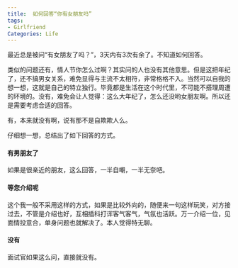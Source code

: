```yaml
---
title:  如何回答“你有女朋友吗”
tags:
- Girlfriend
Categories: Life
---
```


最近总是被问“有女朋友了吗？”，3天内有3次有余了。不知道如何回答。

<!-- more -->

类似的问题还有，情人节你怎么过啊？其实问的人也没有其他意思。但是这把年纪了，还不搞男女关系，难免显得与主流不太相符，非常格格不入。当然可以自我的想一想，这就是自己的特立独行。毕竟都是生活在这个时代里，不可能不搭理周遭的环境的。没有，难免会让人觉得：这么大年纪了，怎么还没哟女朋友啊。所以还是需要考虑合适的回答。

有，本来就没有啊，说有那不是自欺欺人么。

仔细想一想，总结出了如下回答的方式。



#### 有男朋友了

如果是很亲近的朋友，这么回答，一半自嘲，一半无奈吧。



#### 等您介绍呢

这个我一般不采用这样的方式，如果是比较外向的，随便来一句这样玩笑，对方接过去，不管是介绍也好，互相插科打诨客气客气，气氛也活跃。万一介绍一位，见面情投意合，单身问题也就解决了。本人觉得特无聊。

#### 没有

面试官如果这么问，直接就没有。





